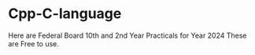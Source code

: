 # Cpp-C-language
Here are Federal Board 10th and 2nd Year Practicals for Year 2024
These are Free to use.
